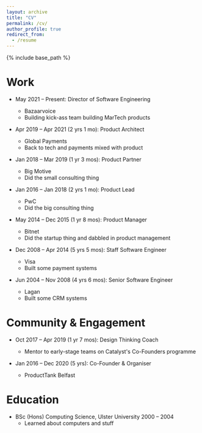 ```yaml
---
layout: archive
title: "CV"
permalink: /cv/
author_profile: true
redirect_from:
  - /resume
---
```


{% include base_path %}

Work
======

* May 2021 – Present: Director of Software Engineering
  * Bazaarvoice
  * Building kick-ass team building MarTech products
  
* Apr 2019 – Apr 2021 (2 yrs 1 mo): Product Architect
  * Global Payments
  * Back to tech and payments mixed with product

* Jan 2018 – Mar 2019 (1 yr 3 mos): Product Partner
  * Big Motive
  * Did the small consulting thing


* Jan 2016 – Jan 2018 (2 yrs 1 mo): Product Lead
  * PwC
  * Did the big consulting thing

* May 2014 – Dec 2015 (1 yr 8 mos): Product Manager
  * Bitnet
  * Did the startup thing and dabbled in product management

* Dec 2008 – Apr 2014 (5 yrs 5 mos): Staff Software Engineer
  * Visa
  * Built some payment systems

* Jun 2004 – Nov 2008 (4 yrs 6 mos): Senior Software Engineer
  * Lagan
  * Built some CRM systems

Community & Engagement
======
* Oct 2017 – Apr 2019 (1 yr 7 mos): Design Thinking Coach
  * Mentor to early-stage teams on Catalyst's Co-Founders programme

* Jan 2016 – Dec 2020 (5 yrs): Co-Founder & Organiser
  * ProductTank Belfast

Education
======
* BSc (Hons) Computing Science, Ulster University 2000 – 2004
  * Learned about computers and stuff